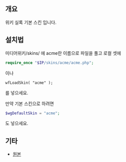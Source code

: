 ## 개요
위키 실록 기본 스킨 입니다.

## 설치법
미디어위키/skins/ 에 acme란 이름으로 파일을 풀고 로컬 셋에

```php
require_once "$IP/skins/acme/acme.php";
```

이나

```
wfLoadSkin( "acme" );
```

를 넣으세요.

만약 기본 스킨으로 하려면

```php
$wgDefaultSkin = "acme";
```
도 넣으세요.

## 기타
 * [원본](https://shapebootstrap.net/item/1524925-acme-free-responsive-corporate-template/comments)
